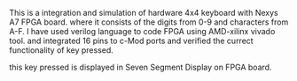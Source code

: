 This is a integration and simulation of hardware 4x4 keyboard with Nexys A7 FPGA board.
where it consists of the digits from 0-9 and characters from A-F.
I have used verilog language to code FPGA using AMD-xilinx vivado tool.
and integrated 16 pins to c-Mod ports and verified the currect functionality of key pressed.

this key pressed is displayed in Seven Segment Display on FPGA board.
